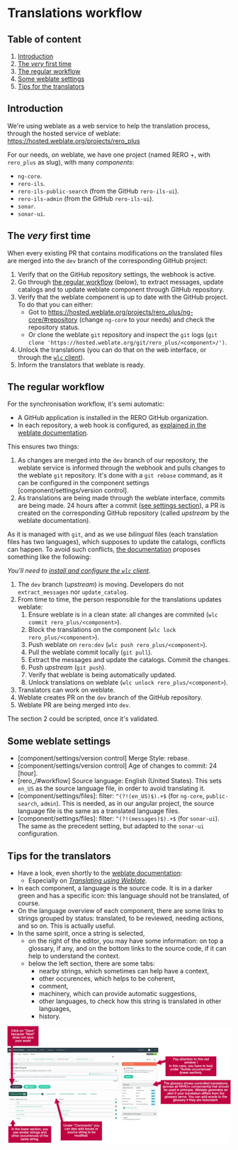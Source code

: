 # Translations workflow

## Table of content

1. [Introduction][6]
1. [The *very* first time][7]
1. [The regular workflow][3]
1. [Some weblate settings][5]
1. [Tips for the translators][8] 

## Introduction

We're using weblate as a web service to help the translation process, through
the hosted service of weblate: https://hosted.weblate.org/projects/rero_plus

For our needs, on weblate, we have one project (named RERO +, with `rero_plus`
as slug), with many *components*:

- `ng-core`.
- `rero-ils`.
- `rero-ils-public-search` (from the GitHub `rero-ils-ui`).
- `rero-ils-admin` (from the GitHub `rero-ils-ui`).
- `sonar`.
- `sonar-ui`.

## The *very* first time

When every existing PR that contains modifications on the translated files are
merged into the `dev` branch of the corresponding GitHub project:

1. Verify that on the GitHub repository settings, the webhook is active.
1. Go through [the regular workflow][3] (below), to extract messages, update
   catalogs and to update weblate component through GitHub repository.
1. Verify that the weblate component is up to date with the GitHub project. To
   do that you can either:
    - Got to https://hosted.weblate.org/projects/rero_plus/ng-core/#repository
      (change `ng-core` to your needs) and check the repository status.
    - Or clone the weblate `git` repository and inspect the `git` logs (`git
      clone 'https://hosted.weblate.org/git/rero_plus/<component>/')`.
3. Unlock the translations (you can do that on the web interface, or through
   the [`wlc` client][4]).
4. Inform the translators that weblate is ready.

## The regular workflow

For the synchronisation workflow, it's semi automatic:

- A GitHub application is installed in the RERO GitHub organization.
- In each repository, a web hook is configured, as [explained in the weblate
  documentation][1].

This ensures two things:

1. As changes are merged into the `dev` branch of our repository, the weblate
   service is informed through the webhook and pulls changes to the weblate
   `git` repository. It's done with a `git rebase` command, as it can be
   configured in the component settings [component/settings/version control].
1. As translations are being made through the weblate interface, commits are
   being made. 24 hours after a commit ([see settings section][5]), a PR is
   created on the corresponding GitHub repository (called *upstream* by the
   weblate documentation).

As it is managed with `git`, and as we use *bilingual* files (each translation
files has two languages), which supposes to update the catalogs, conflicts can
happen. To avoid such conflicts, [the documentation][2] proposes something like
the following:

*You'll need to [install and configure the `wlc` client][4]*.

1. The `dev` branch (*upstream*) is moving. Developers do not
   `extract_messages` nor `update_catalog`.
1. From time to time, the person responsible for the translations updates
   weblate:
    1. Ensure weblate is in a clean state: all changes are commited (`wlc
       commit rero_plus/<component>`).
    1. Block the translations on the component (`wlc lock
       rero_plus/<component>`).
    1. Push weblate on `rero:dev` (`wlc push rero_plus/<component>`).
    1. Pull the weblate commit locally (`git pull`).
    1. Extract the messages and update the catalogs. Commit the changes.
    1. Push *upstream* (`git push`).
    1. Verify that weblate is being automatically updated.
    1. Unlock translations on weblate (`wlc unlock rero_plus/<component>`).
1. Translators can work on weblate.
1. Weblate creates PR on the `dev` branch of the GitHub repository. 
1. Weblate PR are being merged into `dev`.

The section 2 could be scripted, once it's validated.

 ## Some weblate settings

- [component/settings/version control] Merge Style: rebase.
- [component/settings/version control] Age of changes to commit: 24 [hour].
- [rero_/#workflow] Source language: English (United States). This sets `en_US`
  as the source language file, in order to avoid translating it.
- [component/settings/files]: filter: `^(?!(en_US)$).+$` (for `ng-core`,
  `public-search`, `admin`). This is needed, as in our angular project, the
  source language file is the same as a translated language files.
- [component/settings/files]: filter: `^(?!(messages)$).+$` (for `sonar-ui`).
  The same as the precedent setting, but adapted to the `sonar-ui`
  configuration.

## Tips for the translators

- Have a look, even shortly to the [weblate documentation][9]:
    - Especially on [*Translating using Weblate*][10].
- In each component, a language is the source code. It is in a darker green and
  has a specific icon: this language should not be translated, of course.
- On the language overview of each component, there are some links to strings grouped by
  status: translated, to be reviewed, needing actions, and so on. This is
  actually useful.
- In the same spirit, once a string is selected,
    - on the right of the editor, you may have some information: on top a
      glossary, if any, and on the bottom links to the source code, if it can
      help to understand the context.
    - below the left section, there are some tabs:
        - nearby strings, which sometimes can help have a context,
        - other occurences, which helps to be coherent,
        - comment,
        - machinery, which can provide automatic suggestions,
        - other languages, to check how this string is translated in other
          languages,
        - history.

![](intro_weblate.jpg)






[1]: https://docs.weblate.org/en/latest/admin/continuous.html#automatically-receiving-changes-from-github
[2]: https://docs.weblate.org/en/latest/admin/continuous.html#avoiding-merge-conflicts
[3]: #the-regular-workflow
[4]: https://docs.weblate.org/en/latest/wlc.html
[5]: #some-weblate-settings
[6]: #introduction
[7]: #the-very-first-time
[8]: #tips-for-the-translators
[9]: https://docs.weblate.org
[10]: https://docs.weblate.org/en/latest/user/translating.html
